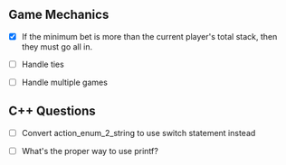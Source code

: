 ## Game Mechanics 

- [x] If the minimum bet is more than the current player's total stack, then they must go all in.

- [ ] Handle ties

- [ ] Handle multiple games

## C++ Questions

- [ ] Convert action_enum_2_string to use switch statement instead

- [ ] What's the proper way to use printf?